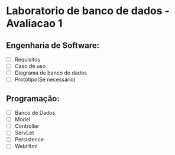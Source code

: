 # Laboratorio de banco de dados - Avaliacao 1

## Engenharia de Software:
- [ ] Requisitos
- [ ] Caso de uso
- [ ] Diagrama de banco de dados
- [ ] Protótipo(Se necessário)

## Programação:
- [ ] Banco de Dados
- [ ] Model
- [ ] Controller
- [ ] ServLet
- [ ] Persistence
- [ ] WebHtml
